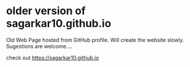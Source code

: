 # older version of sagarkar10.github.io
Old Web Page hosted from GitHub profile.
Will create the website slowly.
Sugestions are welcome....


check out https://sagarkar10.github.io 
